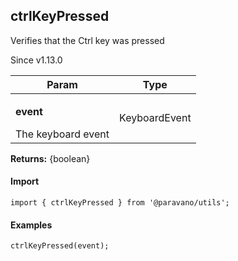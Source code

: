 <h2>ctrlKeyPressed</h2>
<p>Verifies that the Ctrl key was pressed</p>
<p>Since v1.13.0</p>
<table>
      <thead>
      <tr>
        <th>Param</th>
        <th>Type</th></tr>
      </thead>
      <tbody><tr><td><p><b>event</b></p>The keyboard event</td><td>KeyboardEvent</td></tr></tbody>
    </table><p><b>Returns:</b> {boolean}</p>
<h4>Import</h4>

```
import { ctrlKeyPressed } from '@paravano/utils';
```

  <h4>Examples</h4>




```    
ctrlKeyPressed(event);
```

    